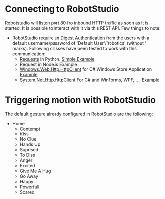 
# Connecting to RobotStudio
Robotstudio will listen port 80 fro inbound HTTP traffic as soon as it is started. It is possible to interact with it via this REST API. Few things to note:
* RobotStudio require an [Digest Authentication](https://en.wikipedia.org/wiki/Digest_access_authentication) from the users with a default username/password of 'Default User'/'robotics' (without ' marks). Following classes have been tested to work with this communication:
    * [Requests](http://docs.python-requests.org/en/master/#) in Python. [Simple Example](Examples/PythonRobot)
    * [Request](https://www.npmjs.com/package/request) in Node.js [Example](../Misc/Javascript_Electron)
    * [Windows.Web.Http.HttpClient](https://docs.microsoft.com/en-us/uwp/api/windows.web.http.httpclient) for C# Windows Store Application [Example](../Misc/UWP_C#)
    * [System.Net.Http.HttpClient](https://msdn.microsoft.com/en-us/library/system.net.http.httpclient(v=vs.118).aspx) For C# and WinForms, WPF,... . [Example](Examples/RemoteRobot)

# Triggering motion with RobotStudio
The default gesture already configured in RobotStudio are the following: 
* Home 
    * Contempt
    * Kiss
    * No Clue
    * Hands Up
    * Suprised
    * To Diss
    * Anger
    * Excited
    * Give Me A Hug
    * Go Away
    * Happy
    * Powerfull
    * Scared